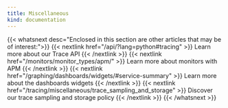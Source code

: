 ```yaml
---
title: Miscellaneous
kind: documentation
---
```


{{< whatsnext desc="Enclosed in this section are other articles that may be of interest:">}}
    {{< nextlink href="/api/?lang=python#tracing" >}} Learn more about our Trace API {{< /nextlink >}}
    {{< nextlink href="/monitors/monitor_types/apm/" >}} Learn more about monitors with APM {{< /nextlink >}}
    {{< nextlink href="/graphing/dashboards/widgets/#service-summary" >}} Learn more about the dashboards widgets {{< /nextlink >}}
    {{< nextlink href="/tracing/miscellaneous/trace_sampling_and_storage" >}} Discover our trace sampling and storage policy {{< /nextlink >}}
{{< /whatsnext >}}
